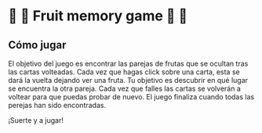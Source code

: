 # 🍑 🍌 Fruit memory game 🍏 🍇 

## Cómo jugar
El objetivo del juego es encontrar las parejas de frutas que se ocultan tras las cartas volteadas. 
Cada vez que hagas click sobre una carta, esta se dará la vuelta dejando ver una fruta. Tu objetivo es descubrir en qué lugar se encuentra la otra pareja. 
Cada vez que falles las cartas se volverán a voltear para que puedas probar de nuevo.
El juego finaliza cuando todas las perejas han sido encontradas.

¡Suerte y a jugar!